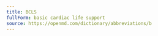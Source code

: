 ```yaml
---
title: BCLS
fullForm: basic cardiac life support
source: https://openmd.com/dictionary/abbreviations/b
---
```

